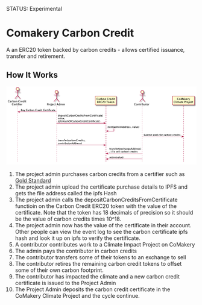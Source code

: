 STATUS: Experimental

# Comakery Carbon Credit

A an ERC20 token backed by carbon credits - allows certified issuance, transfer and retirement.

## How It Works

![](docs/carbon-credits-diagrams/carbon-credits.png)

1. The project admin purchases carbon credits from a certifier such as [Gold Standard](https://www.goldstandard.org/)
1. The project admin upload the certificate purchase details to IPFS and gets the file address called the ipfs Hash
1. The project admin calls the depositCarbonCreditsFromCertificate functioin on the Carbon Credit ERC20 token with the value of the certificate. Note that the token has 18 decimals of precision so it should be the value of carbon credits times 10^18.
1. The project admin now has the value of the certificate in their account. Other people can view the event log to see the carbon certificate ipfs hash and look it up on ipfs to verify the certificate.
1. A contributor contributes work to a Climate Impact Project on CoMakery
1. The admin pays the contributor in carbon credits
1. The contributor transfers some of their tokens to an exchange to sell
1. The contributor retires the remaining carbon credit tokens to offset some of their own carbon footprint.
1. The contributor has impacted the climate and a new carbon credit certificate is issued to the Project Admin
1. The Project Admin deposits the carbon credit certificate in the CoMakery Climate Project and the cycle continue.
